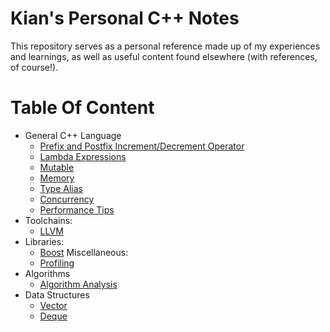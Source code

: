 # Kian's Personal C++ Notes
This repository serves as a personal reference made up of my experiences and learnings, as well as useful content found elsewhere (with references, of course!).

# Table Of Content
- General C++ Language
  - [Prefix and Postfix Increment/Decrement Operator](https://github.com/knejadfard/cppnotes/blob/master/incr_decr_op.md)
  - [Lambda Expressions](https://github.com/knejadfard/cppnotes/blob/master/lambda_expressions.md)
  - [Mutable](https://github.com/knejadfard/cppnotes/blob/master/mutable.md)
  - [Memory](https://github.com/knejadfard/cppnotes/blob/master/memory.md)
  - [Type Alias](https://github.com/knejadfard/cppnotes/blob/master/type_alias.md)
  - [Concurrency](https://github.com/knejadfard/cppnotes/blob/master/concurrency.md)
  - [Performance Tips](https://github.com/knejadfard/cppnotes/blob/master/performance_tips.md)
- Toolchains:
  - [LLVM](toolchains/llvm.md)
- Libraries:
  - [Boost](https://github.com/knejadfard/cppnotes/blob/master/boost_libraries.md)
Miscellaneous:
  - [Profiling](https://github.com/knejadfard/cppnotes/blob/master/profiling.md)
- Algorithms
  - [Algorithm Analysis](https://github.com/knejadfard/cppnotes/blob/master/algorithm_analysis.md)
- Data Structures
  - [Vector](https://github.com/knejadfard/cppnotes/blob/master/ds_vector.md)
  - [Deque](https://github.com/knejadfard/cppnotes/blob/master/ds_deque.md)

